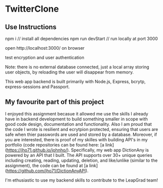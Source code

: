 # TwitterClone

## Use Instructions

npm i // install all dependencies
npm run devStart // run locally at port 3000

open http://localhost:3000/ on browser

test encryption and user authentication

Note: there is no external database connected, just a local array storing user objects, by reloading the user will disappear from memory.

This web app backend is built primarily with Node.js, Express, bcrytp, express-sessions and Passport.

## My favourite part of this project

I enjoyed this assignment becasue it allowed me use the skills I already have in backend development to build something smaller in scope with good code design, documentation and functionality. Also I am proud that the code I wrote is resilient and ecrytpion protected, ensuring that users are safe when thier passwords are used and stored by a database. Moreover, if you are interested, there is proof of my skilles with building API's in my portfolio (code repositories can be found here: [a link] (https://jho71.github.io/johnho/). Specifically, my web app DictionAny is powered by an API that I built. The API supports over 30+ unique queries including creating, reading, updating, deletion, and like/unlike (similar to the assignment), the code can be found at [a link] (https://github.com/jho71/DictionAnyAPI).

I'm ethusiastic to use my backend skills to contribute to the LeapGrad team! 

